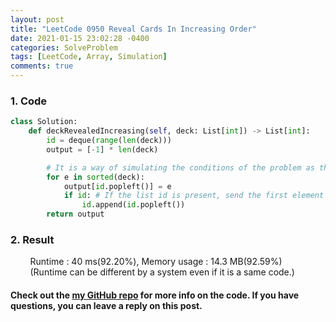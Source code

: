 ```yaml
---
layout: post
title: "LeetCode 0950 Reveal Cards In Increasing Order"
date: 2021-01-15 23:02:28 -0400
categories: SolveProblem
tags: [LeetCode, Array, Simulation]
comments: true
---
```


### 1. Code
```python
class Solution:
    def deckRevealedIncreasing(self, deck: List[int]) -> List[int]:
        id = deque(range(len(deck)))
        output = [-1] * len(deck)

        # It is a way of simulating the conditions of the problem as they are.
        for e in sorted(deck):
            output[id.popleft()] = e
            if id: # If the list id is present, send the first element to the back.
                id.append(id.popleft())
        return output
```

### 2. Result
&nbsp;&nbsp;&nbsp;&nbsp;&nbsp;&nbsp;&nbsp;&nbsp;Runtime : 40 ms(92.20%), Memory usage : 14.3 MB(92.59%)  
&nbsp;&nbsp;&nbsp;&nbsp;&nbsp;&nbsp;&nbsp;&nbsp;(Runtime can be different by a system even if it is a same code.)

#### Check out the [my GitHub repo][hyuk-gh] for more info on the code. If you have questions, you can leave a reply on this post.
[hyuk-gh]: https://github.com/dlgur1994/StudyAlgorithms
